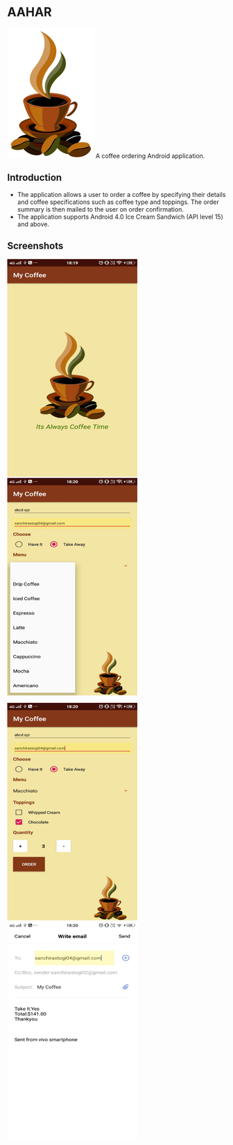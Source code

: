 # AAHAR
<img src="https://github.com/sanchi0204/Coffee_app/blob/master/app/src/main/res/drawable/cup.png" width="200" height="300" />
A coffee ordering Android application.

## Introduction
* The application allows a user to order a coffee by specifying their details and coffee specifications such as coffee type and toppings. The order summary is then mailed to the user on order confirmation.
* The application supports Android 4.0 Ice Cream Sandwich (API level 15) and above.

## Screenshots

<img src="https://github.com/sanchi0204/Coffee_app/blob/master/Screenshots/1.jpg" width="300" height="500" /> <img src="https://github.com/sanchi0204/Coffee_app/blob/master/Screenshots/2.jpg" width="300" height="500" /> 

<img src="https://github.com/sanchi0204/Coffee_app/blob/master/Screenshots/3.jpg" width="300" height="500" /> <img src="https://github.com/sanchi0204/Coffee_app/blob/master/Screenshots/4.jpg" width="300" height="500" /> 
